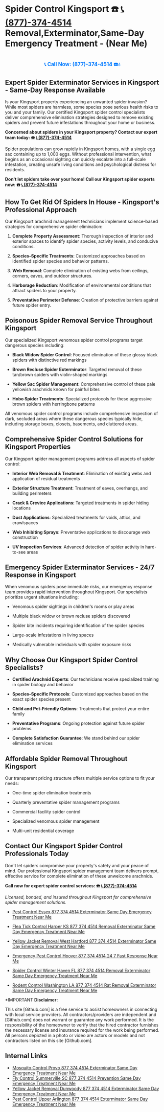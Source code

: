 # Spider Control Kingsport ☎️ [📞 (877)-374-4514](https://pest-control-4514.netlify.app) Removal,Exterminator,Same-Day Emergency Treatment - (Near Me)
# 

<p align="center" style="font-size: 1.2em; font-weight: bold; margin: 20px 0;">
  <a href="https://pest-control-4514.netlify.app" target="_blank" style="color: #007BFF; text-decoration: none;">📞 Call Now: (877)-374-4514 ☎️💧</a>
</p>

## Expert Spider Exterminator Services in Kingsport - Same-Day Response Available

Is your Kingsport property experiencing an unwanted spider invasion? While most spiders are harmless, some species pose serious health risks to you and your family. Our certified Kingsport spider control specialists deliver comprehensive elimination strategies designed to remove existing spiders and prevent future infestations throughout your home or business.

**Concerned about spiders in your Kingsport property? Contact our expert team today: ☎️ [📞 (877)-374-4514](https://pest-control-4514.netlify.app)**

Spider populations can grow rapidly in Kingsport homes, with a single egg sac containing up to 1,000 eggs. Without professional intervention, what begins as an occasional sighting can quickly escalate into a full-scale infestation, creating unsafe living conditions and psychological distress for residents.

**Don't let spiders take over your home! Call our Kingsport spider experts now: ☎️ [📞 (877)-374-4514](https://pest-control-4514.netlify.app)**

## How To Get Rid Of Spiders In House - Kingsport's Professional Approach

Our Kingsport arachnid management technicians implement science-based strategies for comprehensive spider elimination:

1. **Complete Property Assessment**: Thorough inspection of interior and exterior spaces to identify spider species, activity levels, and conducive conditions.

2. **Species-Specific Treatments**: Customized approaches based on identified spider species and behavior patterns.

3. **Web Removal**: Complete elimination of existing webs from ceilings, corners, eaves, and outdoor structures.

4. **Harborage Reduction**: Modification of environmental conditions that attract spiders to your property.

5. **Preventative Perimeter Defense**: Creation of protective barriers against future spider entry.

## Poisonous Spider Removal Service Throughout Kingsport

Our specialized Kingsport venomous spider control programs target dangerous species including:

- **Black Widow Spider Control**: Focused elimination of these glossy black spiders with distinctive red markings

- **Brown Recluse Spider Exterminator**: Targeted removal of these tan/brown spiders with violin-shaped markings

- **Yellow Sac Spider Management**: Comprehensive control of these pale yellowish arachnids known for painful bites

- **Hobo Spider Treatments**: Specialized protocols for these aggressive brown spiders with herringbone patterns

All venomous spider control programs include comprehensive inspection of dark, secluded areas where these dangerous species typically hide, including storage boxes, closets, basements, and cluttered areas.

## Comprehensive Spider Control Solutions for Kingsport Properties

Our Kingsport spider management programs address all aspects of spider control:

- **Interior Web Removal & Treatment**: Elimination of existing webs and application of residual treatments

- **Exterior Structure Treatment**: Treatment of eaves, overhangs, and building perimeters

- **Crack & Crevice Applications**: Targeted treatments in spider hiding locations

- **Dust Applications**: Specialized treatments for voids, attics, and crawlspaces

- **Web Inhibiting Sprays**: Preventative applications to discourage web construction

- **UV Inspection Services**: Advanced detection of spider activity in hard-to-see areas

## Emergency Spider Exterminator Services - 24/7 Response in Kingsport

When venomous spiders pose immediate risks, our emergency response team provides rapid intervention throughout Kingsport. Our specialists prioritize urgent situations including:

- Venomous spider sightings in children's rooms or play areas

- Multiple black widow or brown recluse spiders discovered

- Spider bite incidents requiring identification of the spider species

- Large-scale infestations in living spaces

- Medically vulnerable individuals with spider exposure risks

## Why Choose Our Kingsport Spider Control Specialists?

- **Certified Arachnid Experts**: Our technicians receive specialized training in spider biology and behavior

- **Species-Specific Protocols**: Customized approaches based on the exact spider species present

- **Child and Pet-Friendly Options**: Treatments that protect your entire family

- **Preventative Programs**: Ongoing protection against future spider problems

- **Complete Satisfaction Guarantee**: We stand behind our spider elimination services

## Affordable Spider Removal Throughout Kingsport

Our transparent pricing structure offers multiple service options to fit your needs:

- One-time spider elimination treatments

- Quarterly preventative spider management programs

- Commercial facility spider control

- Specialized venomous spider management

- Multi-unit residential coverage

## Contact Our Kingsport Spider Control Professionals Today

Don't let spiders compromise your property's safety and your peace of mind. Our professional Kingsport spider management team delivers prompt, effective service for complete elimination of these unwelcome arachnids.

**Call now for expert spider control services: ☎️ [📞 (877)-374-4514](https://pest-control-4514.netlify.app)**

*Licensed, bonded, and insured throughout Kingsport for comprehensive spider management solutions.*


- [Pest Control Essex 877 374 4514 Exterminator Same Day Emergency Treatment Near Me](https://github.com/allyoucaneatsushiin/plumbing-texas/blob/main/Pest-Control-Essex-877-374-4514-Exterminator-Same-Day-Emergency-Treatment-Near-Me.md)
- [Flea Tick Control Harper KS 877 374 4514 Removal Exterminator Same Day Emergency Treatment Near Me](https://github.com/allyoucaneatsushiin/plumbing-texas/blob/main/Flea-Tick-Control-Harper-KS-877-374-4514-Removal-Exterminator-Same-Day-Emergency-Treatment-Near-Me.md)
- [Yellow Jacket Removal West Hartford 877 374 4514 Exterminator Same Day Emergency Treatment Near Me](https://github.com/allyoucaneatsushiin/plumbing-texas/blob/main/Yellow-Jacket-Removal-West-Hartford-877-374-4514-Exterminator-Same-Day-Emergency-Treatment-Near-Me.md)


- [Emergency Pest Control Hoover 877 374 4514 24 7 Fast Response Near Me](https://github.com/allyoucaneatsushiin/plumbing-texas/blob/main/Emergency-Pest-Control-Hoover-877-374-4514-24-7-Fast-Response-Near-Me.md)
- [Spider Control Winter Haven FL 877 374 4514 Removal Exterminator Same Day Emergency Treatment Near Me](https://github.com/allyoucaneatsushiin/plumbing-texas/blob/main/Spider-Control-Winter-Haven-FL-877-374-4514-Removal-Exterminator-Same-Day-Emergency-Treatment-Near-Me.md)
- [Rodent Control Washington LA 877 374 4514 Rat Removal Exterminator Same Day Emergency Treatment Near Me](https://github.com/allyoucaneatsushiin/plumbing-texas/blob/main/Rodent-Control-Washington-LA-877-374-4514-Rat-Removal-Exterminator-Same-Day-Emergency-Treatment-Near-Me.md)


*IMPORTANT **Disclaimer:**  

This site [Github.com] is a free service to assist homeowners in connecting with local service providers. All contractors/providers are independent and [Github.com] does not warrant or guarantee any work performed. It is the responsibility of the homeowner to verify that the hired contractor furnishes the necessary license and insurance required for the work being performed. All persons depicted in a photo or video are actors or models and not contractors listed on this site [Github.com].


## Internal Links
- [Mosquito Control Provo 877 374 4514 Exterminator Same Day Emergency Treatment Near Me](https://github.com/allyoucaneatsushiin/plumbing-texas/blob/main/Mosquito-Control-Provo-877-374-4514-Exterminator-Same-Day-Emergency-Treatment-Near-Me.md)
- [Fly Control Summerville SC 877 374 4514 Prevention Same Day Emergency Treatment Near Me](https://github.com/allyoucaneatsushiin/plumbing-texas/blob/main/Fly-Control-Summerville-SC-877-374-4514-Prevention-Same-Day-Emergency-Treatment-Near-Me.md)
- [Yellow Jacket Removal Dunwoody 877 374 4514 Exterminator Same Day Emergency Treatment Near Me](https://github.com/allyoucaneatsushiin/plumbing-texas/blob/main/Yellow-Jacket-Removal-Dunwoody-877-374-4514-Exterminator-Same-Day-Emergency-Treatment-Near-Me.md)
- [Pest Control Upper Arlington 877 374 4514 Exterminator Same Day Emergency Treatment Near Me](https://github.com/allyoucaneatsushiin/plumbing-texas/blob/main/Pest-Control-Upper-Arlington-877-374-4514-Exterminator-Same-Day-Emergency-Treatment-Near-Me.md)

